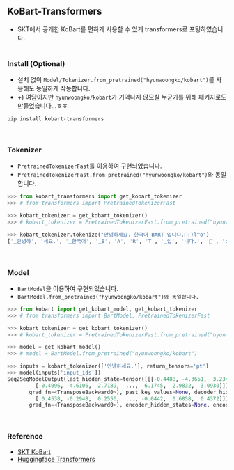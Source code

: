 ## KoBart-Transformers
- SKT에서 공개한 KoBart를 편하게 사용할 수 있게 transformers로 포팅하였습니다.
<br><br>

### Install (Optional)
- 설치 없이 `Model/Tokenizer.from_pretrained("hyunwoongko/kobart")`를 사용해도 동일하게 작동합니다.
- +) 여담이지만 `hyunwoongko/kobart`가 기억나지 않으실 누군가를 위해 패키지로도 만들었습니다...ㅎㅎ
```consol
pip install kobart-transformers
```
<br>

### Tokenizer
- `PretrainedTokenizerFast`를 이용하여 구현되었습니다.
- `PretrainedTokenizerFast.from_pretrained("hyunwoongko/kobart")`와 동일합니다.
```python
>>> from kobart_transformers import get_kobart_tokenizer
>>> # from transformers import PretrainedTokenizerFast

>>> kobart_tokenizer = get_kobart_tokenizer()
>>> # kobart_tokenizer = PretrainedTokenizerFast.from_pretrained("hyunwoongko/kobart")

>>> kobart_tokenizer.tokenize("안녕하세요. 한국어 BART 입니다.🤣:)l^o")
['▁안녕하', '세요.', '▁한국어', '▁B', 'A', 'R', 'T', '▁입', '니다.', '🤣', ':)', 'l^o']
```
<br>

### Model
- `BartModel`을 이용하여 구현되었습니다.
- `BartModel.from_pretrained("hyunwoongko/kobart")와 동일합니다.`
```python
>>> from kobart import get_kobart_model, get_kobart_tokenizer
>>> # from transformers import BartModel, PretrainedTokenizerFast

>>> kobart_tokenizer = get_kobart_tokenizer()
>>> # kobart_tokenizer = PretrainedTokenizerFast.from_pretrained("hyunwoongko/kobart")

>>> model = get_kobart_model()
>>> # model = BartModel.from_pretrained("hyunwoongko/kobart")

>>> inputs = kobart_tokenizer(['안녕하세요.'], return_tensors='pt')
>>> model(inputs['input_ids'])
Seq2SeqModelOutput(last_hidden_state=tensor([[[-0.4488, -4.3651,  3.2349,  ...,  5.8916,  4.0497,  3.5468],
         [-0.4096, -4.6106,  2.7189,  ...,  6.1745,  2.9832,  3.0930]]],
       grad_fn=<TransposeBackward0>), past_key_values=None, decoder_hidden_states=None, decoder_attentions=None, cross_attentions=None, encoder_last_hidden_state=tensor([[[ 0.4624, -0.2475,  0.0902,  ...,  0.1127,  0.6529,  0.2203],
         [ 0.4538, -0.2948,  0.2556,  ..., -0.0442,  0.6858,  0.4372]]],
       grad_fn=<TransposeBackward0>), encoder_hidden_states=None, encoder_attentions=None)
```
<br>

### Reference
- [SKT KoBart](https://github.com/SKT-AI/KoBART)
- [Huggingface Transformers](https://github.com/huggingface/transformers)
